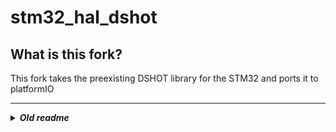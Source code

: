 # stm32_hal_dshot

## What is this fork?

This fork takes the preexisting DSHOT library for the STM32 and ports it to platformIO

---
<details>
  <summary style="font-size:100%;"><i><b>Old readme</b></i></summary>



## Brief
__Dshot is drone ESC digital protocol__   

You need STM32 MCU, BLHeli_32 ESC, BLDC  
STM32 MCU makes Dshot signal using PWM and DMA

__KEYWORD__ - `DSHOT` `BLHeli_32 ESC` `BLDC` `STM32 HAL` `TIMER` `PWM` `DMA`

![dshot](https://user-images.githubusercontent.com/48342925/130811044-cabbd6df-1b0b-4482-be93-9c13b84f68b6.gif)


## Dev Environment  
- STM32CubeIDE
- STM32 HAL driver
- STM32F411
- BLHeli_32 ESC
- Drone BLDC


## Library Features
* Change motor throttle
    * Throttle range : 2000 steps (0% - 100%)
* Choose Dshot 150/300/600
* Other command : no
* Telemetry : no


## ESC Firmware and Protocol

### ESC Firmware
||1st|2nd|3rd|
|:---:|:---:|:---:|:---:|
|ESC Firmware|BLHeli|BLHeli_S|`BLHeli_32`|

### ESC Protocol
||Analogue signal|`Digital signal`|
|:---:|:---:|:---:|
|ESC Protocol|PWM <br> Oneshot125 <br> Oneshot42 <br> Multishot|`Dshot150` <br>` Dshot300` <br> `Dshot600` <br> Proshot1000|

## Dshot

![image](https://user-images.githubusercontent.com/48342925/105716366-0f1e2680-5f62-11eb-8d5c-651e15907a53.png)  
### 1. Data Frame  
* 11bits : 0 - 47 command, 48 - 2047 throttle
* 1bit : telemetry request
* 4bits : checksum

### 2. Bit 0 / 1
![image](https://user-images.githubusercontent.com/48342925/105717632-b780ba80-5f63-11eb-9508-b54be4bd544d.png)

||bit 0|bit 1|
|:---:|:---:|:---:|
|duty cycle|37.425%|74.850%|

### 3. Transmission Time
||bits / sec|sec / bit|sec / frame|  
|:---:|:---:|:---:|:---:|  
|Dshot150|150,000 bits/s|6.67us|106.7us|
|Dshot300|300,000  bits/s|3.33us|53.3us|
|Dshot600|600,000 bits/s|1.67us|26.7us|


### 4. Signal Example
<img src = https://user-images.githubusercontent.com/48342925/122077706-ec1fe080-ce36-11eb-9f24-a70c651b41c5.jpg width = "50%" height = "50%">

- throttle value : 11 / telemetry request : 0 (no) / checksum 4 bits
- 0 0 0 0 0 0 0 1 0 1 1 / 0 / 0 1 1 1 

### 5. Arming sequence
- After power on, Send zero throttle for a while until 1 high beep is ended.  
- _7p of BLHeli_32 manual ARM Rev32.x.pdf_
<img src = https://user-images.githubusercontent.com/48342925/124644199-f466bb00-decc-11eb-8dc9-396d9b9706d7.png width = "70%" height = "70%">      




## STM32CubeMX

- Project Manager
![image](https://user-images.githubusercontent.com/48342925/124620697-a34acd00-deb4-11eb-8b47-8fe5a3dad001.png)

- TIM
![image](https://user-images.githubusercontent.com/48342925/124617628-0e46d480-deb2-11eb-8aad-5a72027d4d35.png)
![image](https://user-images.githubusercontent.com/48342925/124617830-37fffb80-deb2-11eb-93e4-341fbcec2ac5.png)

- DMA
![image](https://user-images.githubusercontent.com/48342925/124618725-fde32980-deb2-11eb-842a-e863431dd1b8.png)




## Example

### dshot.h
- TIM5, TIM2 is 100MHz
- MOTOR 1 - PA3
- MOTOR 2 - PA2
- MOTOR 3 - PA0
- MOTOR 4 - PA1
- Some instance are not pre-defined, so need to change in person...
    - like `TIM_DMA_ID_CC4`, `TIM_DMA_CC4`, `CCR4`...
```c
/* User Configuration */
// Timer Clock
#define TIMER_CLOCK				100000000	// 100MHz

// MOTOR 1 (PA3) - TIM5 Channel 4, DMA1 Stream 3
#define MOTOR_1_TIM             (&htim5)
#define MOTOR_1_TIM_CHANNEL     TIM_CHANNEL_4

// MOTOR 2 (PA2) - TIM2 Channel 3, DMA1 Stream 1
#define MOTOR_2_TIM             (&htim2)
#define MOTOR_2_TIM_CHANNEL     TIM_CHANNEL_3

// MOTOR 3 (PA0) - TIM2 Channel 1, DMA1 Stream 5
#define MOTOR_3_TIM             (&htim2)
#define MOTOR_3_TIM_CHANNEL     TIM_CHANNEL_1

// MOTOR 4 (PA1) - TIM5 Channel 2, DMA1 Stream 4
#define MOTOR_4_TIM             (&htim5)
#define MOTOR_4_TIM_CHANNEL     TIM_CHANNEL_2
```

### main.c
- only contain dshot things

```c
#include "dshot.h"

// 4 motor value
uint16_t my_motor_value[4] = {0, 0, 0, 0};

int main (void)
{
    // initialize
    dshot_init(DSHOT600);

    while (1)
    {
        // transmit new dshot signals
        dshot_write(my_motor_value);
        HAL_Delay(1);
    }
}
```


</details>